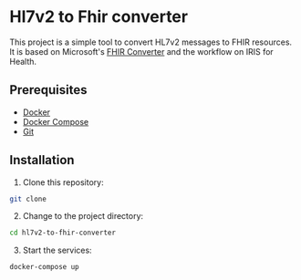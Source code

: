 # Hl7v2 to Fhir converter

This project is a simple tool to convert HL7v2 messages to FHIR resources.
It is based on Microsoft's [FHIR Converter](https://github.com/microsoft/FHIR-Converter) and the workflow on IRIS for Health.

## Prerequisites

- [Docker](https://www.docker.com/products/docker-desktop)
- [Docker Compose](https://docs.docker.com/compose/install/)
- [Git](https://git-scm.com/book/en/v2/Getting-Started-Installing-Git)

## Installation

1. Clone this repository:

```bash
git clone
```

2. Change to the project directory:

```bash
cd hl7v2-to-fhir-converter
```

3. Start the services:

```bash
docker-compose up
```

